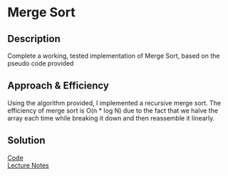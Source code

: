 # Merge Sort

## Description
Complete a working, tested implementation of Merge Sort, based on the pseudo code provided


## Approach & Efficiency
Using the algorithm provided, I implemented a recursive merge sort.
The efficiency of merge sort is O(n * log N) due to the fact that we halve the array each time while breaking it down and then reassemble it linearly.



## Solution
[Code](../src/main/java/code/challenges/Sort.java)  
[Lecture Notes](../docs/LectureNotesMerge.md)  


